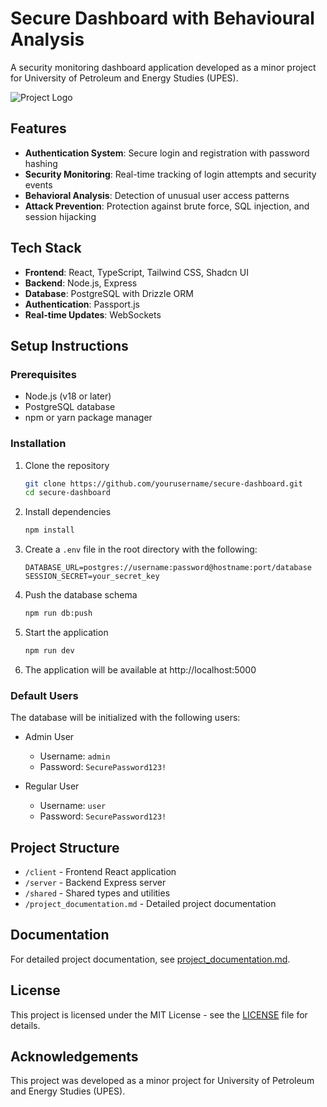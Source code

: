 # Secure Dashboard with Behavioural Analysis

A security monitoring dashboard application developed as a minor project for University of Petroleum and Energy Studies (UPES).

![Project Logo](./project_logo.svg)

## Features

- **Authentication System**: Secure login and registration with password hashing
- **Security Monitoring**: Real-time tracking of login attempts and security events
- **Behavioral Analysis**: Detection of unusual user access patterns
- **Attack Prevention**: Protection against brute force, SQL injection, and session hijacking

## Tech Stack

- **Frontend**: React, TypeScript, Tailwind CSS, Shadcn UI
- **Backend**: Node.js, Express
- **Database**: PostgreSQL with Drizzle ORM
- **Authentication**: Passport.js
- **Real-time Updates**: WebSockets

## Setup Instructions

### Prerequisites

- Node.js (v18 or later)
- PostgreSQL database
- npm or yarn package manager

### Installation

1. Clone the repository
   ```bash
   git clone https://github.com/yourusername/secure-dashboard.git
   cd secure-dashboard
   ```

2. Install dependencies
   ```bash
   npm install
   ```

3. Create a `.env` file in the root directory with the following:
   ```
   DATABASE_URL=postgres://username:password@hostname:port/database
   SESSION_SECRET=your_secret_key
   ```

4. Push the database schema
   ```bash
   npm run db:push
   ```

5. Start the application
   ```bash
   npm run dev
   ```

6. The application will be available at http://localhost:5000

### Default Users

The database will be initialized with the following users:

- Admin User
  - Username: `admin`
  - Password: `SecurePassword123!`

- Regular User
  - Username: `user`
  - Password: `SecurePassword123!`

## Project Structure

- `/client` - Frontend React application
- `/server` - Backend Express server
- `/shared` - Shared types and utilities
- `/project_documentation.md` - Detailed project documentation

## Documentation

For detailed project documentation, see [project_documentation.md](./project_documentation.md).

## License

This project is licensed under the MIT License - see the [LICENSE](./LICENSE) file for details.

## Acknowledgements

This project was developed as a minor project for University of Petroleum and Energy Studies (UPES).